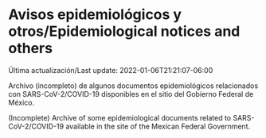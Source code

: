 # Avisos epidemiológicos y otros/Epidemiological notices and others

Última actualización/Last update: 2022-01-06T21:21:07-06:00

Archivo (incompleto) de algunos documentos epidemiológicos relacionados con SARS-CoV-2/COVID-19 disponibles en el sitio del Gobierno Federal de México.

(Incomplete) Archive of some epidemiological documents related to SARS-CoV-2/COVID-19 available in the site of the Mexican Federal Government.
